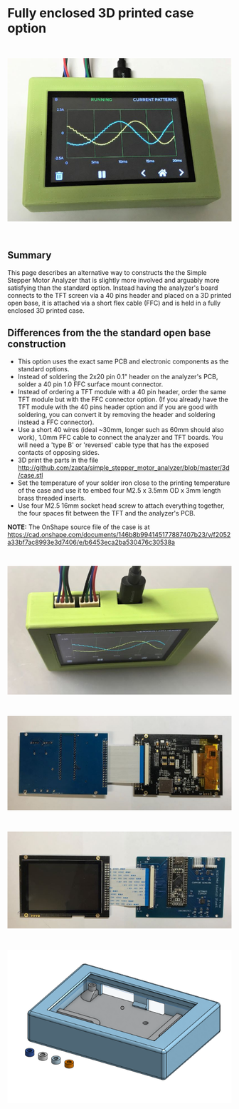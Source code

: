 # Fully enclosed 3D printed case option

&nbsp;

![](./www/case_001.jpg)

&nbsp;

## Summary
This page describes an alternative way to constructs the the Simple Stepper Motor Analyzer that is slightly more involved and arguably more satisfying than the standard option. Instead having the analyzer's board connects to the TFT screen via a 40 pins header and placed on a 3D printed open base, it is attached via a short flex cable (FFC) and is held in a fully enclosed 3D printed case.

## Differences from the the standard open base construction
* This option uses the exact same PCB and electronic components as the standard options.
* Instead of soldering the 2x20 pin 0.1" header on the analyzer's PCB, solder a 40 pin 1.0 FFC surface mount connector.
* Instead of ordering a TFT module with a 40 pin header, order the same TFT module but with the FFC connector option.  (If you already have the TFT module with the 40 pins header option and if you are good with soldering, you can convert it by removing the header and soldering instead a FFC connector).
* Use a short 40 wires (ideal ~30mm, longer such as 60mm should also work), 1.0mm FFC cable to connect the analyzer and TFT boards. You will need a 'type B' or 'reversed' cable type that has the exposed contacts of opposing sides.
* 3D print the parts in the file http://github.com/zapta/simple_stepper_motor_analyzer/blob/master/3d/case.stl
* Set the temperature of your solder iron close to the printing temperature of the case and use it to embed four M2.5 x 3.5mm OD x 3mm length brass threaded inserts.
* Use four M2.5 16mm socket head screw to attach everything together, the four spaces fit between the TFT and the analyzer's PCB.

**NOTE:** The OnShape source file of the case is at 
https://cad.onshape.com/documents/146b8b994145177887407b23/v/f2052a33bf7ac8993e3d7406/e/b6453eca2ba530476c30538a


&nbsp;

![](./www/case_002.jpg)

&nbsp;

![](./www/case_003.jpg)

&nbsp;

![](./www/case_004.jpg)

&nbsp;

![](./www/case_005.png)









